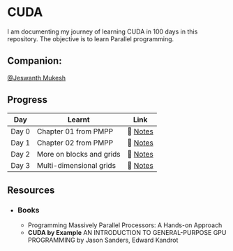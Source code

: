 # CUDA

I am documenting my journey of learning CUDA in 100 days in this repository.
The objective is to learn Parallel programming.

## **Companion:** 

[@Jeswanth Mukesh](https://github.com/jeswanthmukesh20)

## **Progress**
| Day      | Learnt | Link   |
|-----------|-----|--------------|
| Day 0     | Chapter 01 from PMPP  | 🔗 [Notes](./Day-0/Notes.md)    |
| Day 1     | Chapter 02 from PMPP  | 🔗 [Notes](./Day-1/Notes.md)    |
| Day 2     | More on blocks and grids  | 🔗 [Notes](./Day-2/Notes.md)    |
| Day 3     | Multi-dimensional grids | 🔗 [Notes](./Day-3/Notes.md)    |




## **Resources**
- ### Books
    - Programming Massively Parallel Processors: A Hands-on Approach
    - **CUDA by Example** AN INTRODUCTION TO GENERAL-PURPOSE GPU PROGRAMMING by Jason Sanders, Edward Kandrot

